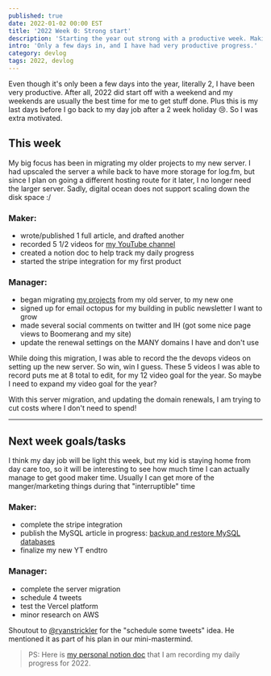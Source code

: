 ```yaml
---
published: true
date: 2022-01-02 00:00 EST
title: '2022 Week 0: Strong start'
description: 'Starting the year out strong with a productive week. Making progress with a server migration, recording new videos, and a new mini-mastermind'
intro: 'Only a few days in, and I have had very productive progress.'
category: devlog
tags: 2022, devlog
---
```


Even though it's only been a few days into the year, literally 2, I have been very productive. After all, 2022 did start off with a weekend and my weekends are usually the best time for me to get stuff done. Plus this is my last days before I go back to my day job after a 2 week holiday 😢. So I was extra motivated.

## This week

My big focus has been in migrating my older projects to my new server. I had upscaled the server a while back to have more storage for log.fm, but since I plan on going a different hosting route for it later, I no longer need the larger server. Sadly, digital ocean does not support scaling down the disk space :/ 

### Maker:
- wrote/published 1 full article, and drafted another
- recorded 5 1/2 videos for [my YouTube channel](https://youtube.com/nickfrosty)
- created a notion doc to help track my daily progress
- started the stripe integration for my first product

### Manager:
- began migrating [my projects](/projects) from my old server, to my new one
- signed up for email octopus for my building in public newsletter I want to grow
- made several social comments on twitter and IH (got some nice page views to Boomerang and my site)
- update the renewal settings on the MANY domains I have and don't use


While doing this migration, I was able to record the the devops videos on setting up the new server. So win, win I guess. These 5 videos I was able to record puts me at 8 total to edit, for my 12 video goal for the year. So maybe I need to expand my video goal for the year?

With this server migration, and updating the domain renewals, I am trying to cut costs where I don't need to spend!

---

## Next week goals/tasks

I think my day job will be light this week, but my kid is staying home from day care too, so it will be interesting to see how much time I can actually manage to get good maker time. Usually I can get more of the manger/marketing things during that "interruptible" time

### Maker:
- complete the stripe integration
- publish the MySQL article in progress: [backup and restore MySQL databases](/articles/restore-mysql-database-from-backup-with-command-line)
- finalize my new YT endtro

### Manager:
- complete the server migration
- schedule 4 tweets
- test the Vercel platform
- minor research on AWS

Shoutout to [@ryanstrickler](https://twitter.com/ryanstrickler) for the "schedule some tweets" idea. He mentioned it as part of his plan in our mini-mastermind.

> PS: Here is [my personal notion doc](https://shard-piper-911.notion.site/2022-Get-things-done-df66e4729bd84b68bfaf16e74b7b4b51) that I am recording my daily progress for 2022.